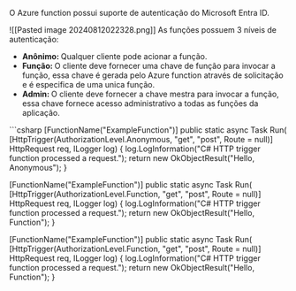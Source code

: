 O Azure function possui suporte de autenticação do Microsoft Entra ID.

![[Pasted image 20240812022328.png]]
As funções possuem 3 níveis de autenticação:
<ul>
<li><strong>Anônimo: </strong>Qualquer cliente pode acionar a função.</li>
<li><strong>Função: </strong>O cliente deve fornecer uma chave de função para invocar a função, essa chave é gerada pelo Azure function através de solicitação e é especifica de uma unica função.</li>
<li><strong>Admin: </strong>O cliente deve fornecer a chave mestra para invocar a função, essa chave fornece acesso administrativo a todas as funções da aplicação.</li>
</ul>
```csharp
[FunctionName("ExampleFunction")]
public static async Task<IActionResult> Run(
    [HttpTrigger(AuthorizationLevel.Anonymous, "get", "post", Route = null)] HttpRequest req,
    ILogger log)
{
    log.LogInformation("C# HTTP trigger function processed a request.");
    return new OkObjectResult("Hello, Anonymous");
}

[FunctionName("ExampleFunction")]
public static async Task<IActionResult> Run(
    [HttpTrigger(AuthorizationLevel.Function, "get", "post", Route = null)] HttpRequest req,
    ILogger log)
{
    log.LogInformation("C# HTTP trigger function processed a request.");
    return new OkObjectResult("Hello, Function");
}

[FunctionName("ExampleFunction")]
public static async Task<IActionResult> Run(
    [HttpTrigger(AuthorizationLevel.Function, "get", "post", Route = null)] HttpRequest req,
    ILogger log)
{
    log.LogInformation("C# HTTP trigger function processed a request.");
    return new OkObjectResult("Hello, Function");
}

```

